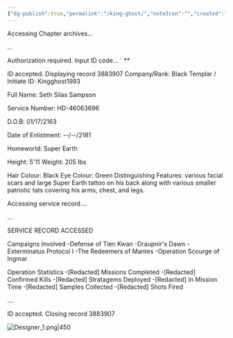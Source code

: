 ```yaml
---
{"dg-publish":true,"permalink":"/king-ghost/","noteIcon":"","created":"2024-03-25T21:45:44.584+01:00","updated":"2024-03-25T21:50:24.582+01:00"}
---
```


Accessing Chapter archives... 

... 

Authorization required. Input ID code... 
` _**_ 

ID accepted. Displaying record 3883907 
Company/Rank: Black Templar / Initiate 
ID: Kingghost1993 

Full Name: Seth Silas Sampson 

Service Number: HD-46063696 

D.O.B: 01/17/2163 

Date of Enlistment: --/--/2181 

Homeworld: Super Earth 

Height: 5'11 
Weight: 205 lbs 

Hair Colour: Black 
Eye Colour: Green 
Distinguishing Features: various facial scars and large Super Earth tattoo on his back along with various smaller patriotic tats covering his arms, chest, and legs. 

Accessing service record.... 

... 

SERVICE RECORD ACCESSED 

Campaigns Involved 
-Defense of Tien Kwan 
-Draupnir's Dawn 
-Exterminatus Protocol I 
-The Redeemers of Mantes 
-Operation Scourge of Ingmar 

Operation Statistics 
-[Redacted] Missions Completed 
-[Redacted] Confirmed Kills 
-[Redacted] Stratagems Deployed 
-[Redacted] In Mission Time 
-[Redacted] Samples Collected 
-[Redacted] Shots Fired 

.... 

ID accepted. Closing record 3883907

![Designer_1.png|450](/img/user/Designer_1.png) 